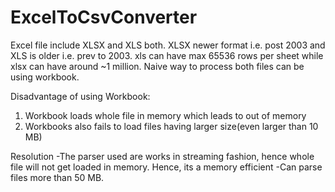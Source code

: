 # ExcelToCsvConverter

Excel file include XLSX and XLS both. XLSX newer format i.e. post 2003 and XLS is older i.e. prev to 2003.
xls can have max 65536 rows per sheet while xlsx can have around ~1 million.
Naive way to process both files can be using workbook.

Disadvantage of using Workbook:
1. Workbook loads whole file in memory which leads to out of memory
2. Workbooks also fails to load files having larger size(even larger than 10 MB)


Resolution
-The parser used are works in streaming fashion, hence whole file will not get loaded in memory. Hence, its a memory efficient
-Can parse files more than 50 MB.
